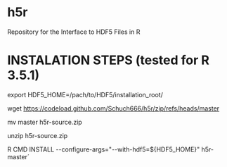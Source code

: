 # h5r
Repository for the Interface to HDF5 Files in R

# INSTALATION STEPS (tested for R 3.5.1)

export HDF5_HOME=/pach/to/HDF5/installation_root/

wget https://codeload.github.com/Schuch666/h5r/zip/refs/heads/master

mv master h5r-source.zip

unzip h5r-source.zip

R CMD INSTALL --configure-args="--with-hdf5=${HDF5_HOME}" h5r-master´
